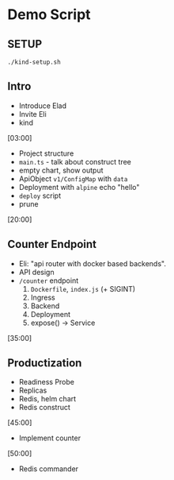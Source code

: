 # Demo Script

## SETUP

```shell
./kind-setup.sh
```

## Intro

* Introduce Elad
* Invite Eli
* kind

[03:00]

* Project structure
* `main.ts` - talk about construct tree
* empty chart, show output
* ApiObject `v1/ConfigMap` with `data`
* Deployment with `alpine` echo "hello"
* `deploy` script
* prune

[20:00]

## Counter Endpoint

* Eli: "api router with docker based backends".
* API design
* `/counter` endpoint
   1. `Dockerfile`, `index.js` (+ SIGINT)
   3. Ingress
   6. Backend
   4. Deployment
   5. expose() -> Service

[35:00]

## Productization

* Readiness Probe
* Replicas
* Redis, helm chart
* Redis construct

[45:00]

* Implement counter

[50:00]

* Redis commander

